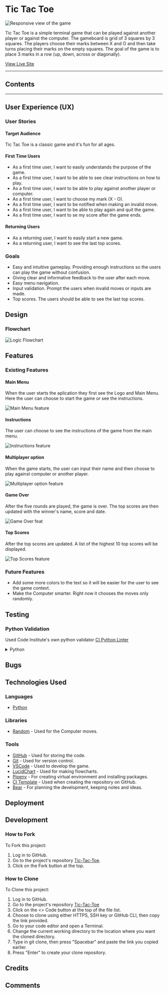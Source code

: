 # Tic Tac Toe

![Responsive view of the game](docs/am-i-responsive.png)

Tic Tac Toe is a simple terminal game that can be played against another player or against the computer. The gameboard is grid of 3 squares by 3 squares. The players choose their marks between X and O and then take turns placing their marks on the empty squares. The goal of the game is to place 3 marks in a row (up, down, across or diagonally).

[View Live Site](https://tic-tac-toe-g-e198203b2fcd.herokuapp.com)

---

## Contents

---

## User Experience (UX)

### User Stories

#### Target Audience

Tic Tac Toe is a classic game and it's fun for all ages.

#### First Time Users

- As a first time user, I want to easily understands the purpose of the game.
- As a first time user, I want to be able to see clear instructions on how to play.
- As a first time user, I want to be able to play against another player or computer.
- As a first time user, I want to choose my mark (X - O).
- As a first time user, I want to be notified when making an invalid move.
- As a first time user, I want to be able to play again and quit the game.
- As a first time user, I want to se my score after the game ends.

#### Returning Users

- As a returning user, I want to easily start a new game.
- As a returning user, I want to see the last top scores.

### Goals

- Easy and intuitive gameplay. Providing enough instructions so the users can play the game without confusion.
- Giving clear and informative feedback to the user after each move.
- Easy menu navigation.
- Input validation. Prompt the users when invalid moves or inputs are made.
- Top scores. The users should be able to see the last top scores.


## Design


### Flowchart

![Logic Flowchart](docs/flowchart.png)

## Features

### Existing Features

#### Main Menu

When the user starts the aplication they first see the Logo and Main Menu. Here the user can choose to start the game or see the instructions.

![Main Menu feature](docs/features/main-menu-feat.png)

#### Instructions

The user can choose to see the instructions of the game from the main menu.

![Instructions feature](docs/features/instructions-feat.png)

#### Multiplayer option

When the game starts, the user can input their name and then choose to play against computer or another player.

![Multiplayer option feature](docs/features/options-feat.png)

#### Game Over

After the five rounds are played, the game is over. The top scores are then updated with the winner's name, score and date.

![Game Over feat](docs/features/game-over-feat.png)

#### Top Scores

After the top scores are updated. A list of the highest 10 top scores will be displayed.

![Top Scores feature](docs/features/top-scores-feat.png)

### Future Features

- Add some more colors to the text so it will be easier for the user to see the game context.
- Make the Computer smarter. Right now it chooses the moves only randomly.

## Testing

### Python Validation

Used Code Institute's own python validator [CI Python Linter](https://pep8ci.herokuapp.com/)

<details><summary>Python</summary>
<img src="docs/python-validation.png">
</details>


## Bugs

## Technologies Used

### Languages

- [Python](https://www.python.org)

### Libraries

- [Random](https://docs.python.org/3/library/random.html?highlight=random#module-random) - Used for the Computer moves.

### Tools

- [GitHub](https://github.com) - Used for storing the code.
- [Git](https://git-scm.com) - Used for version control.
- [VSCode](https://code.visualstudio.com) - Used to develop the game.
- [LucidChart](https://www.lucidchart.com/pages/) - Used for making flowcharts.
- [Pipenv](https://docs.python-guide.org/dev/virtualenvs/) - For creating virtual environment and installing packages.
- [CI Template](https://github.com/Code-Institute-Org/p3-template) - Used when creating the repository on GitHub.
- [Bear](https://bear.app) - For planning the development, keeping notes and ideas.

## Deployment

## Development

### How to Fork

To Fork this project:

1. Log in to GitHub.
2. Go to the project's repository [Tic-Tac-Toe](https://github.com/SorinPan/tic-tac-toe/tree/main).
3. Click on the Fork button at the top.

### How to Clone

To Clone this project:

1. Log in to GitHub.
2. Go to the project's repository [Tic-Tac-Toe](https://github.com/SorinPan/tic-tac-toe/tree/main)
3. Click on the <> Code button at the top of the file list.
4. Choose to clone using either HTTPS, SSH key or GitHub CLI, then copy the link provided.
5. Go to your code editor and open a Terminal.
6. Change the current working directory to the location where you want the cloned directory.
7. Type in git clone, then press "Spacebar" and paste the link you copied earlier.
8. Press "Enter" to create your clone repository.

## Credits

## Comments

